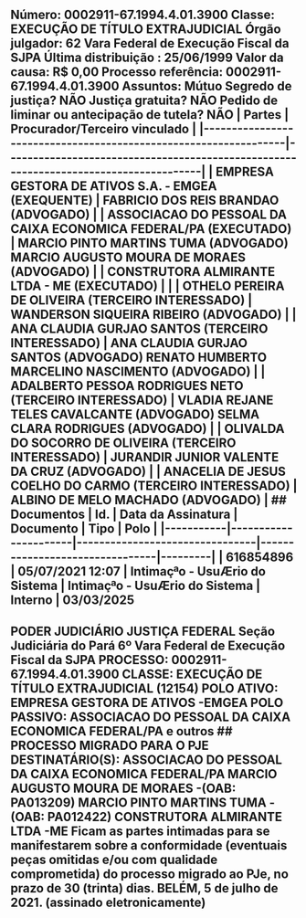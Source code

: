 ## Número: 0002911-67.1994.4.01.3900 Classe: EXECUÇÃO DE TÍTULO EXTRAJUDICIAL Órgão julgador: 62 Vara Federal de Execução Fiscal da SJPA Última distribuição : 25/06/1999 Valor da causa: R$ 0,00 Processo referência: 0002911-67.1994.4.01.3900 Assuntos: Mútuo Segredo de justiça? NÃO Justiça gratuita? NÃO Pedido de liminar ou antecipação de tutela? NÃO | Partes | Procurador/Terceiro vinculado | |-----------------------------------------------------------------|--------------------------------------------------------------------------------------| | EMPRESA GESTORA DE ATIVOS S.A. - EMGEA (EXEQUENTE) | FABRICIO DOS REIS BRANDAO (ADVOGADO) | | ASSOCIACAO DO PESSOAL DA CAIXA ECONOMICA FEDERAL/PA (EXECUTADO) | MARCIO PINTO MARTINS TUMA (ADVOGADO) MARCIO AUGUSTO MOURA DE MORAES (ADVOGADO) | | CONSTRUTORA ALMIRANTE LTDA - ME (EXECUTADO) | | | OTHELO PEREIRA DE OLIVEIRA (TERCEIRO INTERESSADO) | WANDERSON SIQUEIRA RIBEIRO (ADVOGADO) | | ANA CLAUDIA GURJAO SANTOS (TERCEIRO INTERESSADO) | ANA CLAUDIA GURJAO SANTOS (ADVOGADO) RENATO HUMBERTO MARCELINO NASCIMENTO (ADVOGADO) | | ADALBERTO PESSOA RODRIGUES NETO (TERCEIRO INTERESSADO) | VLADIA REJANE TELES CAVALCANTE (ADVOGADO) SELMA CLARA RODRIGUES (ADVOGADO) | | OLIVALDA DO SOCORRO DE OLIVEIRA (TERCEIRO INTERESSADO) | JURANDIR JUNIOR VALENTE DA CRUZ (ADVOGADO) | | ANACELIA DE JESUS COELHO DO CARMO (TERCEIRO INTERESSADO) | ALBINO DE MELO MACHADO (ADVOGADO) | ## Documentos | Id. | Data da Assinatura | Documento | Tipo | Polo | |-----------|----------------------|--------------------------------|--------------------------------|---------| | 616854896 | 05/07/2021 12:07 | Intimaçªo - UsuÆrio do Sistema | Intimaçªo - UsuÆrio do Sistema | Interno | 03/03/2025

## PODER JUDICIÁRIO JUSTIÇA FEDERAL Seção Judiciária do Pará 6º Vara Federal de Execução Fiscal da SJPA PROCESSO: 0002911-67.1994.4.01.3900 CLASSE: EXECUÇÃO DE TÍTULO EXTRAJUDICIAL (12154) POLO ATIVO: EMPRESA GESTORA DE ATIVOS -EMGEA POLO PASSIVO: ASSOCIACAO DO PESSOAL DA CAIXA ECONOMICA FEDERAL/PA e outros ## PROCESSO MIGRADO PARA O PJE DESTINATÁRIO(S): ASSOCIACAO DO PESSOAL DA CAIXA ECONOMICA FEDERAL/PA MARCIO AUGUSTO MOURA DE MORAES -(OAB: PA013209) MARCIO PINTO MARTINS TUMA -(OAB: PA012422) CONSTRUTORA ALMIRANTE LTDA -ME Ficam as partes intimadas para se manifestarem sobre a conformidade (eventuais peças omitidas e/ou com qualidade comprometida) do processo migrado ao PJe, no prazo de 30 (trinta) dias. BELÉM, 5 de julho de 2021. (assinado eletronicamente)

